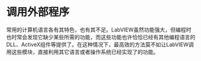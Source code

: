 # 调用外部程序

常用的计算机语言各有其特色，也有其不足。LabVIEW虽然功能强大，但编程时也时常会发现它缺少某些所需的功能，而这些功能也许恰恰已经有其他编程语言的DLL、ActiveX组件等提供了。在这种情况下，最高效的方法莫不如让LabVIEW调用这些模块，直接利用其它语言或者操作系统已经实现了的功能。